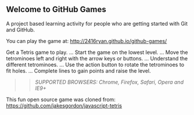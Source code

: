 ## Welcome to GitHub Games

A project based learning activity for people who are getting started with Git and GitHub.

You can play the game at: http://2416ryan.github.io/github-games/

Get a Tetris game to play. ...
Start the game on the lowest level. ...
Move the tetrominoes left and right with the arrow keys or buttons. ...
Understand the different tetrominoes. ...
Use the action button to rotate the tetrominoes to fit holes. ...
Complete lines to gain points and raise the level.

>> _*SUPPORTED BROWSERS*: Chrome, Firefox, Safari, Opera and IE9+_

This fun open source game was cloned from: https://github.com/jakesgordon/javascript-tetris
